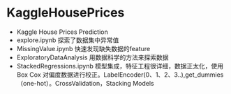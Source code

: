 # KaggleHousePrices
- Kaggle House Prices Prediction
- explore.ipynb 探索了数据集中异常值
- MissingValue.ipynb  快速发现缺失数据的feature
- ExploratoryDataAnalysis 用数据科学的方法来探索数据
- StackedRegressions.ipynb 模型集成，特征工程很详细，数据正太化，使用Box Cox 对偏度数据进行校正。LabelEncoder(0、1、2、3..),get_dummies（one-hot）。CrossValidation，Stacking Models
